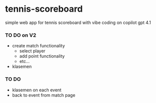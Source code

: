 # tennis-scoreboard

simple web app for tennis scoreboard with vibe coding on copilot gpt 4.1

### TO DO on V2

- create match functionality
  - select player
  - add point functionality
  - etc...
- klasemen

### TO DO

- klasemen on each event
- back to event from match page
